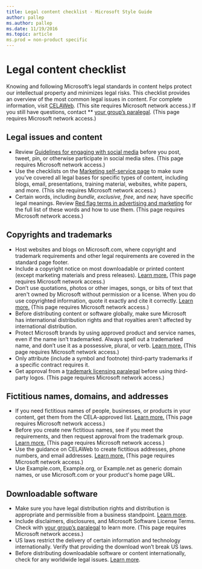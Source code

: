 ```yaml
---
title: Legal content checklist - Microsoft Style Guide
author: pallep
ms.author: pallep
ms.date: 11/19/2016
ms.topic: article
ms.prod = non-product specific
---
```


# Legal content checklist

Knowing
and following Microsoft’s legal standards in content helps protect
our intellectual property and minimizes legal risks. This checklist
provides an overview of the most common legal issues in content. For complete information, visit [](https://microsoft.sharepoint.com/sites/lcaweb/home)[](https://microsoft.sharepoint.com/sites/lcaweb/home)[CELAWeb](https://microsoft.sharepoint.com/sites/lcaweb/home)*.* (This site requires Microsoft network access.) If you still have questions, contact ** [your group’s paralegal](https://microsoft.sharepoint.com/sites/lcaweb/Pages/Applications/LegalContact.aspx)*.* (This page requires Microsoft network access.)

## Legal issues and content

  - Review [Guidelines for engaging with social media](https://microsoft.sharepoint.com/sites/LCAWeb/Home/Marketing/Social-Media/Social-Media-Guidelines) before you post, tweet, pin, or otherwise participate in social media sites. (This page requires Microsoft network access.)
  - Use the checklists on the [Marketing self-service page](https://microsoft.sharepoint.com/sites/lcaweb/Home/Marketing/Checklists)
    to make sure you’ve covered all legal bases for specific types of
    content, including blogs, email, presentations, training
    material, websites, white papers, and more. (This site requires Microsoft network access.)
  - Certain words, including *bundle, exclusive, free,* and *new,* have specific legal meanings. Review [Red flag terms in advertising and marketing](https://microsoft.sharepoint.com/sites/lcaweb/Home/Marketing/Marketing-and-Advertising-Content/Red-Flag-Terms) for the full list of these words and how to use them. (This page requires Microsoft network access.)

## Copyrights and trademarks 

  - Host websites
    and blogs on Microsoft.com, where copyright and trademark
    requirements and other legal requirements are covered in the
    standard page footer. 
  - Include a copyright notice on most downloadable or printed content (except marketing materials and press releases). [Learn more.](https://microsoft.sharepoint.com/sites/lcaweb/Home/Copyrights-Trademarks-and-Patents/Copyrights/Legal-Notices) (This page requires Microsoft network access.)
  - Don’t
    use quotations, photos or other images, songs, or bits of text
    that aren't owned by Microsoft without permission or a
    license. When you do use copyrighted information, quote it exactly
    and cite it correctly. [Learn more.](https://microsoft.sharepoint.com/sites/lcaweb/Home/Marketing/Marketing-and-Advertising-Content/Photos-and-Other-Media) (This page requires Microsoft network access.)
  - Before distributing
    content or software globally, make sure Microsoft
    has international distribution rights and that royalties aren't
    affected by international distribution. 
  - Protect Microsoft
    brands by using approved product and service names, even if the
    name isn’t trademarked. Always spell out a trademarked name, and
    don’t use it as a possessive, plural, or verb. [Learn more.](https://microsoft.sharepoint.com/sites/lcaweb/home/copyrights-trademarks-and-patents/trademarks/trademark-list-and-usage) (This page requires Microsoft network access.)
  - Only attribute (include a symbol and footnote) third-party trademarks if a specific contract requires it. 
  - Get approval from a [trademark licensing paralegal](https://microsoft.sharepoint.com/sites/LCAWeb/Home/Copyrights-Trademarks-and-Patents/Trademarks/Contacts) before using third-party logos. (This page requires Microsoft network access.)

## Fictitious names, domains, and addresses

  - If you
    need fictitious names of people, businesses, or products in
    your content, get them from the CELA-approved list. [Learn more.](https://microsoft.sharepoint.com/sites/LCAWeb/Home/Copyrights-Trademarks-and-Patents/Trademarks/Fictitious-Names) (This page requires Microsoft network access.)
  - Before you
    create new fictitious names, see if you meet the requirements, and
    then request approval from the trademark group. [Learn more.](https://microsoft.sharepoint.com/sites/LCAWeb/Home/Copyrights-Trademarks-and-Patents/Trademarks/Fictitious-Names) (This page requires Microsoft network access.)
  - Use the guidance on CELAWeb to create fictitious addresses, phone numbers, and email addresses. [Learn more.](https://microsoft.sharepoint.com/sites/LCAWeb/Home/Copyrights-Trademarks-and-Patents/Trademarks/Fictitious-Names) (This page requires Microsoft network access.)
  - Use Example.com, Example.org,
    or Example.net as generic domain names, or use Microsoft.com or
    your product's home page URL.

## Downloadable software 

  - Make sure
    you have legal distribution rights and distribution is appropriate
    and permissible from a business standpoint. [Learn more](/style-guide/legal-content/downloadable-software).
  - Include disclaimers, disclosures, and Microsoft Software License Terms. Check with [your group’s paralegal](https://microsoft.sharepoint.com/sites/lcaweb/Pages/Applications/LegalContact.aspx) to learn more. (This page requires Microsoft network access.)
  - US
    laws restrict the delivery of certain information and technology
    internationally. Verify that providing the download won’t
    break US laws.
  - Before distributing downloadable software or content internationally, check for any worldwide legal issues. [Learn more](/style-guide/global-communications/legal-considerations).
